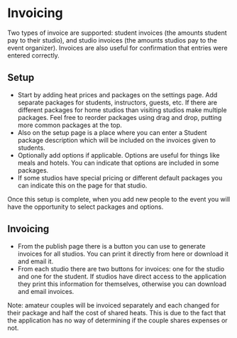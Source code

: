 # Invoicing

Two types of invoice are supported: student invoices (the amounts student pay to their studio), and studio invoices (the amounts studios pay to the event organizer).  Invoices are also useful for confirmation that entries were entered correctly.

## Setup

 * Start by adding heat prices and packages on the settings page.  Add separate packages for students, instructors, guests, etc.  If there are different packages for home studios than visiting studios make multiple packages.  Feel free to reorder packages using drag and drop, putting
more common packages at the top.
 * Also on the setup page is a place where you can enter a Student package description which will be included on the invoices given to students.
 * Optionally add options if applicable.  Options are useful for things like meals and hotels.  You can indicate that options are included in some packages.
 * If some studios have special pricing or different default packages you can indicate this on the page for that studio.

Once this setup is complete, when you add new people to the event you will have the opportunity to select packages and options.

## Invoicing

 * From the publish page there is a button you can use to generate invoices for all studios.  You can print it directly from here or download it and email it.
 * From each studio there are two buttons for invoices: one for the studio and one for the student.  If studios have direct access to the application they print this information for themselves, otherwise you can download and email invoices.

Note: amateur couples will be invoiced separately and each changed for their package and half the cost of shared heats.  This is due to the fact that the application has no way of determining if the couple shares expenses or not.
